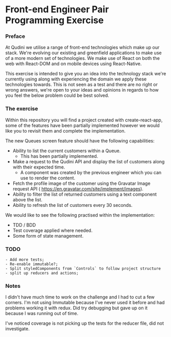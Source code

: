 # Front-end Engineer Pair Programming Exercise

### Preface

At Qudini we utilise a range of front-end technologies which make up our stack. We're evolving our existing and greenfield applications to make use of a more modern set of technologies. We make use of React on both the web with React-DOM and on mobile devices using React-Native.

This exercise is intended to give you an idea into the technology stack we're currently using along with experiencing the domain we apply these technologies towards. This is not seen as a test and there are no right or wrong answers, we're open to your ideas and opinions in regards to how you feel the below problem could be best solved.

### The exercise

Within this repository you will find a project created with create-react-app, some of the features have been partially implemented however we would like you to revisit them and complete the implementation.

The new Queues screen feature should have the following capabilities:
- Ability to list the current customers within a Queue. 
    - This has been partially implemented. 
- Make a request to the Qudini API and display the list of customers along with their expected time. 
    - A <Customer /> component was created by the previous engineer which you can use to render the content. 
- Fetch the profile image of the customer using the Gravatar Image request API ( https://en.gravatar.com/site/implement/images). 
- Ability to filter the list of returned customers using a text component above the list. 
- Ability to refresh the list of customers every 30 seconds. 

We would like to see the following practised within the implementation:
- TDD / BDD
- Test coverage applied where needed.
- Some form of state management. 

### TODO
	- Add more tests;
	- Re-enable immutable?;
	- Split styledComponents from `Controls` to follow project structure
	- split up reducers and actions;


### Notes
I didn't have much time to work on the challenge and I had to cut a few corners. 
I'm not using Immutable because I've never used it before and had problems working it
with redux. Did try debugging but gave up on it because I was running out of time.

I've noticed coverage is not picking up the tests for the reducer file, did not investigate. 


